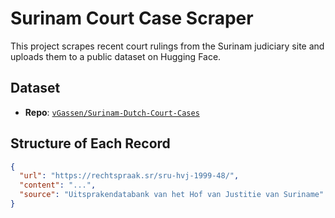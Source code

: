 # Surinam Court Case Scraper

This project scrapes recent court rulings from the Surinam judiciary site and uploads them to a public dataset on Hugging Face.

## Dataset

- **Repo**: [`vGassen/Surinam-Dutch-Court-Cases`](https://huggingface.co/datasets/vGassen/Surinam-Dutch-Court-Cases)

## Structure of Each Record

```json
{
  "url": "https://rechtspraak.sr/sru-hvj-1999-48/",
  "content": "...",
  "source": "Uitsprakendatabank van het Hof van Justitie van Suriname"
}
